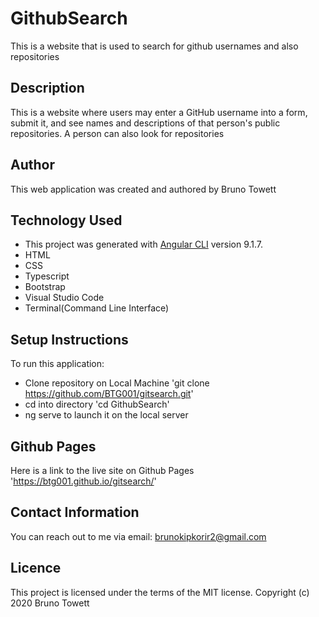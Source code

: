 # GithubSearch

This is a website that is used to search for github usernames and also repositories

## Description

This is a website where users may enter a GitHub username into a form, submit it, and see names and descriptions of that person's public repositories. A person can also look for repositories

## Author

This web application was created and authored by Bruno Towett

## Technology Used

 * This project was generated with [Angular CLI](https://github.com/angular/angular-cli) version 9.1.7.
 * HTML
 * CSS
 * Typescript
 * Bootstrap
 * Visual Studio Code
 * Terminal(Command Line Interface)

## Setup Instructions

To run this application:
* Clone repository on Local Machine 'git clone https://github.com/BTG001/gitsearch.git'
* cd into directory 'cd GithubSearch'
* ng serve to launch it on the local server

## Github Pages

Here is a link to the live site on Github Pages 'https://btg001.github.io/gitsearch/'

## Contact Information

You can reach out to me via email: brunokipkorir2@gmail.com

## Licence

This project is licensed under the terms of the MIT license. Copyright (c) 2020 Bruno Towett